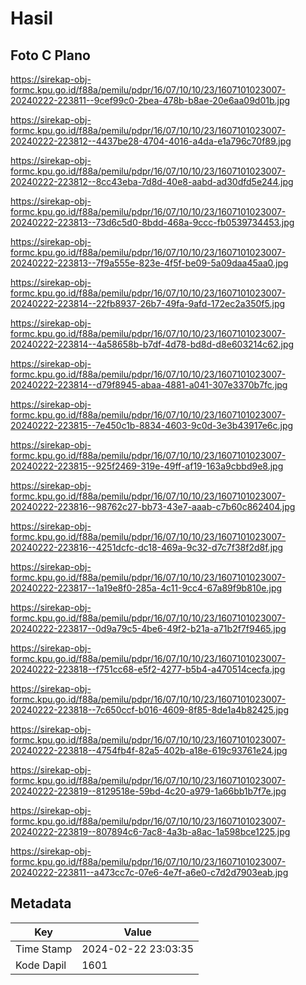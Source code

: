 # Hasil

## Foto C Plano

https://sirekap-obj-formc.kpu.go.id/f88a/pemilu/pdpr/16/07/10/10/23/1607101023007-20240222-223811--9cef99c0-2bea-478b-b8ae-20e6aa09d01b.jpg

https://sirekap-obj-formc.kpu.go.id/f88a/pemilu/pdpr/16/07/10/10/23/1607101023007-20240222-223812--4437be28-4704-4016-a4da-e1a796c70f89.jpg

https://sirekap-obj-formc.kpu.go.id/f88a/pemilu/pdpr/16/07/10/10/23/1607101023007-20240222-223812--8cc43eba-7d8d-40e8-aabd-ad30dfd5e244.jpg

https://sirekap-obj-formc.kpu.go.id/f88a/pemilu/pdpr/16/07/10/10/23/1607101023007-20240222-223813--73d6c5d0-8bdd-468a-9ccc-fb0539734453.jpg

https://sirekap-obj-formc.kpu.go.id/f88a/pemilu/pdpr/16/07/10/10/23/1607101023007-20240222-223813--7f9a555e-823e-4f5f-be09-5a09daa45aa0.jpg

https://sirekap-obj-formc.kpu.go.id/f88a/pemilu/pdpr/16/07/10/10/23/1607101023007-20240222-223814--22fb8937-26b7-49fa-9afd-172ec2a350f5.jpg

https://sirekap-obj-formc.kpu.go.id/f88a/pemilu/pdpr/16/07/10/10/23/1607101023007-20240222-223814--4a58658b-b7df-4d78-bd8d-d8e603214c62.jpg

https://sirekap-obj-formc.kpu.go.id/f88a/pemilu/pdpr/16/07/10/10/23/1607101023007-20240222-223814--d79f8945-abaa-4881-a041-307e3370b7fc.jpg

https://sirekap-obj-formc.kpu.go.id/f88a/pemilu/pdpr/16/07/10/10/23/1607101023007-20240222-223815--7e450c1b-8834-4603-9c0d-3e3b43917e6c.jpg

https://sirekap-obj-formc.kpu.go.id/f88a/pemilu/pdpr/16/07/10/10/23/1607101023007-20240222-223815--925f2469-319e-49ff-af19-163a9cbbd9e8.jpg

https://sirekap-obj-formc.kpu.go.id/f88a/pemilu/pdpr/16/07/10/10/23/1607101023007-20240222-223816--98762c27-bb73-43e7-aaab-c7b60c862404.jpg

https://sirekap-obj-formc.kpu.go.id/f88a/pemilu/pdpr/16/07/10/10/23/1607101023007-20240222-223816--4251dcfc-dc18-469a-9c32-d7c7f38f2d8f.jpg

https://sirekap-obj-formc.kpu.go.id/f88a/pemilu/pdpr/16/07/10/10/23/1607101023007-20240222-223817--1a19e8f0-285a-4c11-9cc4-67a89f9b810e.jpg

https://sirekap-obj-formc.kpu.go.id/f88a/pemilu/pdpr/16/07/10/10/23/1607101023007-20240222-223817--0d9a79c5-4be6-49f2-b21a-a71b2f7f9465.jpg

https://sirekap-obj-formc.kpu.go.id/f88a/pemilu/pdpr/16/07/10/10/23/1607101023007-20240222-223818--f751cc68-e5f2-4277-b5b4-a470514cecfa.jpg

https://sirekap-obj-formc.kpu.go.id/f88a/pemilu/pdpr/16/07/10/10/23/1607101023007-20240222-223818--7c650ccf-b016-4609-8f85-8de1a4b82425.jpg

https://sirekap-obj-formc.kpu.go.id/f88a/pemilu/pdpr/16/07/10/10/23/1607101023007-20240222-223818--4754fb4f-82a5-402b-a18e-619c93761e24.jpg

https://sirekap-obj-formc.kpu.go.id/f88a/pemilu/pdpr/16/07/10/10/23/1607101023007-20240222-223819--8129518e-59bd-4c20-a979-1a66bb1b7f7e.jpg

https://sirekap-obj-formc.kpu.go.id/f88a/pemilu/pdpr/16/07/10/10/23/1607101023007-20240222-223819--807894c6-7ac8-4a3b-a8ac-1a598bce1225.jpg

https://sirekap-obj-formc.kpu.go.id/f88a/pemilu/pdpr/16/07/10/10/23/1607101023007-20240222-223811--a473cc7c-07e6-4e7f-a6e0-c7d2d7903eab.jpg


## Metadata

| Key        | Value               |
| ---------- | ------------------- |
| Time Stamp | 2024-02-22 23:03:35 |
| Kode Dapil | 1601                |



